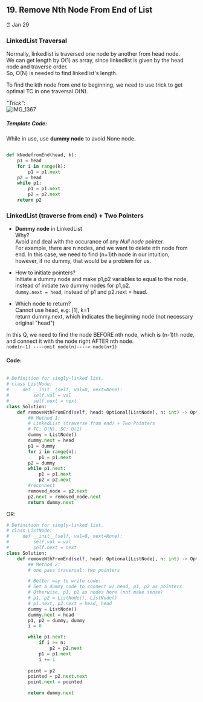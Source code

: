 ## 19. Remove Nth Node From End of List

:alarm_clock: Jan 29

### LinkedList Traversal

Normally, linkedlist is traversed one node by another from head node.\
We can get length by O(1) as array, since linkedlist is given by the head node and traverse order. \
So, O(N) is needed to find linkedlist's length.

To find the kth node from end to beginning, we need to use trick to get optimal TC in one traversal O(N).

*"Trick"*:\
![IMG_1367](https://user-images.githubusercontent.com/51430523/215355004-3ae563b4-a294-4acf-9512-f84183b1998c.jpg)

##### Template Code:
While in use, use **dummy node** to avoid None node.
```python

def kNodefromEnd(head, k):
    p1 = head
    for i in range(k):
        p1 = p1.next
    p2 = head
    while p1:
        p1 = p1.next
        p2 = p2.next
    return p2

```

### LinkedList (traverse from end) + Two Pointers

- **Dummy node** in LinkedList\
Why?\
Avoid and deal with the occurance of any *Null node* pointer.\
For example, there are n nodes, and we want to delete nth node from end. In this case, we need to find (n+1)th node in our intuition, \
however, if no dummy, that would be a problem for us.

- How to initiate pointers?\
  Initiate a dummy node and make p1,p2 variables to equal to the node, instead of initiate two dummy nodes for p1,p2. \
  `dummy.next = head`, instead of p1 and p2.next = head.
  
- Which node to return?\
Cannot use head, e.g: [1], k=1\
return dummy.next, which indicates the beginning node (not necessary original "head")

In this Q, we need to find the node BEFORE nth node, which is (n-1)th node, and connect it with the node right AFTER nth node.\
`node(n-1) ----omit node(n)----> node(n+1)`

#### Code:
```python

# Definition for singly-linked list.
# class ListNode:
#     def __init__(self, val=0, next=None):
#         self.val = val
#         self.next = next
class Solution:
    def removeNthFromEnd(self, head: Optional[ListNode], n: int) -> Optional[ListNode]:
        ## Method 1:
        # LinkedList (traverse from end) + Two Pointers
        # TC: O(N), SC: O(1)
        dummy = ListNode()
        dummy.next = head
        p1 = dummy
        for i in range(n):
            p1 = p1.next
        p2 = dummy
        while p1.next:
            p1 = p1.next
            p2 = p2.next
        #reconnect
        removed_node = p2.next
        p2.next = removed_node.next
        return dummy.next

```
OR:
```python
# Definition for singly-linked list.
# class ListNode:
#     def __init__(self, val=0, next=None):
#         self.val = val
#         self.next = next
class Solution:
    def removeNthFromEnd(self, head: Optional[ListNode], n: int) -> Optional[ListNode]:
        ## Method 2:
        # one pass traversal: two pointers

        # Better way to write code: 
        # Set a dummy node to connect w/ head, p1, p2 as pointers
        # Otherwise, p1, p2 as nodes here (not make sense)
        # p1, p2 = ListNode(), ListNode()
        # p1.next, p2.next = head, head
        dummy = ListNode()
        dummy.next = head
        p1, p2 = dummy, dummy
        i = 0

        while p1.next:
            if i >= n:
                p2 = p2.next
            p1 = p1.next
            i += 1
        
        point = p2
        pointed = p2.next.next 
        point.next = pointed

        return dummy.next
```
